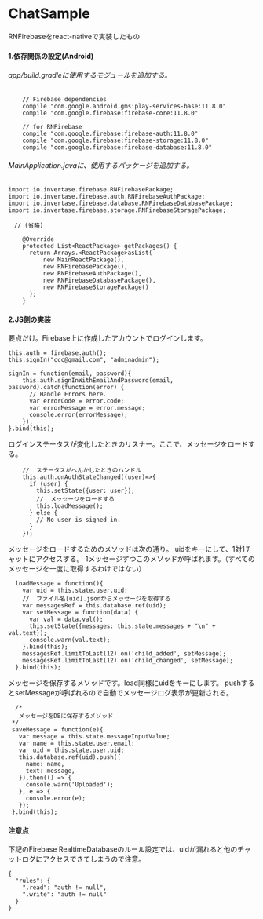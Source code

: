 # ChatSample
RNFirebaseをreact-nativeで実装したもの

#### 1.依存関係の設定(Android)
###### app/build.gradleに使用するモジュールを追加する。
```
    // Firebase dependencies
    compile "com.google.android.gms:play-services-base:11.8.0"
    compile "com.google.firebase:firebase-core:11.8.0"

    // for RNFirebase
    compile "com.google.firebase:firebase-auth:11.8.0"
    compile "com.google.firebase:firebase-storage:11.8.0"
    compile "com.google.firebase:firebase-database:11.8.0"
```

###### MainApplication.javaに、使用するパッケージを追加する。
```
import io.invertase.firebase.RNFirebasePackage;
import io.invertase.firebase.auth.RNFirebaseAuthPackage;
import io.invertase.firebase.database.RNFirebaseDatabasePackage;
import io.invertase.firebase.storage.RNFirebaseStoragePackage;

　// (省略)

    @Override
    protected List<ReactPackage> getPackages() {
      return Arrays.<ReactPackage>asList(
          new MainReactPackage(),
          new RNFirebasePackage(),
          new RNFirebaseAuthPackage(),
          new RNFirebaseDatabasePackage(),
          new RNFirebaseStoragePackage()
      );
    }
```
#### 2.JS側の実装
要点だけ。Firebase上に作成したアカウントでログインします。
```
this.auth = firebase.auth();
this.signIn("ccc@gmail.com", "adminadmin");
```

```
signIn = function(email, password){
    this.auth.signInWithEmailAndPassword(email, password).catch(function(error) {
      // Handle Errors here.
      var errorCode = error.code;
      var errorMessage = error.message;
      console.error(errorMessage);
    });
}.bind(this);
```

ログインステータスが変化したときのリスナー。ここで、メッセージをロードする。
```
    //  ステータスがへんかしたときのハンドル
    this.auth.onAuthStateChanged((user)=>{
      if (user) {
        this.setState({user: user});
        //  メッセージをロードする
        this.loadMessage();
      } else {
        // No user is signed in.
      }
    });
 ```   
 
メッセージをロードするためのメソッドは次の通り。
uidをキーにして、1対1チャットにアクセスする。
1メッセージずつこのメソッドが呼ばれます。（すべてのメッセージを一度に取得するわけではない）
```
  loadMessage = function(){
    var uid = this.state.user.uid;
    //  ファイル名[uid].jsonからメッセージを取得する
    var messagesRef = this.database.ref(uid);
    var setMessage = function(data) {
      var val = data.val();
      this.setState({messages: this.state.messages + "\n" + val.text});
      console.warn(val.text);
    }.bind(this);
    messagesRef.limitToLast(12).on('child_added', setMessage);
    messagesRef.limitToLast(12).on('child_changed', setMessage);
  }.bind(this);
 ```
 
 メッセージを保存するメソッドです。load同様にuidをキーにします。
 pushするとsetMessageが呼ばれるので自動でメッセージログ表示が更新される。
 ```
   /*
    メッセージをDBに保存するメソッド
  */
  saveMessage = function(e){
    var message = this.state.messageInputValue;
    var name = this.state.user.email;
    var uid = this.state.user.uid;
    this.database.ref(uid).push({
      name: name,
      text: message,
    }).then(() => {
      console.warn('Uploaded');
    }, e => {
      console.error(e);
    });
  }.bind(this);
```
 
 
#### 注意点
下記のFirebase RealtimeDatabaseのルール設定では、uidが漏れると他のチャットログにアクセスできてしまうので注意。
```
{
  "rules": {
    ".read": "auth != null",
    ".write": "auth != null"
  }
}
```

